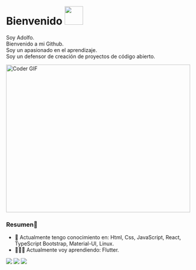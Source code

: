 # Bienvenido <img src="https://media.giphy.com/media/RlHXMGhyNVIB7vCpb9/giphy.gif" width="50">

Soy Adolfo.<br>
Bienvenido a mi Github.<br>
Soy un apasionado en el aprendizaje.<br>
Soy un defensor de creación de proyectos de código abierto.<br>

<img src="https://media.giphy.com/media/SWoSkN6DxTszqIKEqv/giphy.gif" alt="Coder GIF" width="500" height="400">

### Resumen👋
- 🔭 Actualmente tengo conocimiento en: Html, Css, JavaScript, React, TypeScript Bootstrap, Material-UI, Linux.
- 👨🏼‍💻 Actualmente voy aprendiendo: Flutter.

[<img src="https://img.shields.io/badge/twitter-%231DA1F2.svg?&style=for-the-badge&logo=twitter&logoColor=white" />](https://twitter.com/adlf_4ldana) [<img src = "https://img.shields.io/badge/instagram-%23E4405F.svg?&style=for-the-badge&logo=instagram&logoColor=white">](https://www.instagram.com/adlf.4ldana/) [<img src = "https://img.shields.io/badge/facebook-%231877F2.svg?&style=for-the-badge&logo=facebook&logoColor=white">](https://www.facebook.com/adlf.4ldana)
